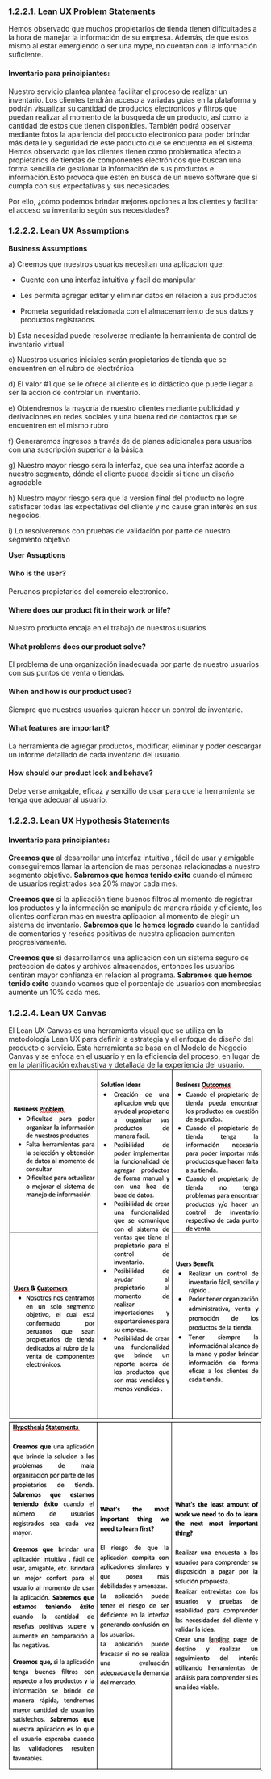 ### 1.2.2.1. Lean UX Problem Statements
 Hemos observado que muchos propietarios de tienda tienen dificultades a la hora de manejar la información de su empresa. Además, de que estos mismo al estar emergiendo o ser una mype, no cuentan con la información suficiente.

#### Inventario para principiantes:
Nuestro servicio plantea plantea facilitar el proceso de realizar un inventario. Los clientes tendrán acceso a variadas guias en la plataforma y podrán visualizar su cantidad de productos electronicos y filtros que puedan realizar al momento de la busqueda de un producto, así como la cantidad de estos que tienen disponibles. También podrá observar mediante fotos la apariencia del producto electronico para poder brindar más detalle y seguridad de este producto que se encuentra en el sistema. 
Hemos observado que los clientes tienen como problematica afecto a propietarios de tiendas de componentes electrónicos que buscan una forma sencilla de gestionar la información de sus productos e información.Esto provoca que estén en busca de un nuevo software que sí cumpla con sus expectativas y sus necesidades.

Por ello, ¿cómo podemos brindar mejores opciones a los clientes y facilitar el acceso su inventario según sus necesidades? 

### 1.2.2.2. Lean UX Assumptions
 **Business Assumptions** 
 
a) Creemos que nuestros usuarios necesitan una aplicacion que:
  
- Cuente con una interfaz intuitiva y facil de manipular

- Les permita agregar editar y eliminar datos en relacion a sus productos

- Prometa seguridad relacionada con el almacenamiento de sus datos y productos registrados. 

b) Esta necesidad puede resolverse mediante la herramienta de control de inventario virtual

c) Nuestros usuarios iniciales serán propietarios de tienda que se encuentren en el rubro de electrónica

d) El valor #1 que se le ofrece al cliente es lo didáctico que puede llegar a ser la accion de controlar un inventario.

e) Obtendremos la mayoría de nuestro clientes mediante publicidad y derivaciones en redes sociales y una buena red de contactos que se encuentren en el mismo rubro

f) Generaremos ingresos a través de de planes adicionales para usuarios con una suscripción superior a la básica.

g) Nuestro mayor riesgo sera la interfaz, que sea una interfaz acorde a nuestro segmento, dónde el cliente pueda decidir si tiene un diseño agradable

h) Nuestro mayor riesgo sera que la version final del producto no logre satisfacer todas las expectativas del cliente y no cause gran interés en sus negocios. 
 
i) Lo resolveremos con pruebas de validación por parte de nuestro segmento objetivo

 
 **User Assuptions**  
 
#### **Who is the user?** 
 Peruanos propietarios del comercio electronico.
#### **Where does our product fit in their work or life?**  
 Nuestro producto encaja en el trabajo de nuestros usuarios
#### **What problems does our product solve?**  
 El problema de una organización inadecuada por parte de nuestro usuarios con sus puntos de venta o tiendas.
#### **When and how is our product used?**  
 Siempre que nuestros usuarios quieran hacer un control de inventario.
#### **What features are important?**  
 La herramienta de agregar productos, modificar, eliminar y poder descargar un informe detallado de cada inventario del usuario.
#### **How should our product look and behave?**  
 Debe verse amigable, eficaz y sencillo de usar para que la herramienta se tenga que adecuar al usuario.

### 1.2.2.3. Lean UX Hypothesis Statements

#### Inventario para principiantes:

 **Creemos que**  al desarrollar una interfaz intuitiva , fácil de usar y amigable conseguiremos llamar la artencion de mas personas relacionadas a nuestro segmento objetivo. **Sabremos que hemos tenido exito** cuando el número de usuarios registrados sea 20% mayor cada mes. 

**Creemos que** si la aplicación tiene buenos filtros al momento de registrar los productos y la información se manipule de manera rápida y eficiente, los clientes confiaran mas en nuestra aplicacion al momento de elegir un sistema de inventario. **Sabremos que lo hemos logrado** cuando la cantidad de comentarios y reseñas positivas de nuestra aplicacion aumenten progresivamente. 

**Creemos que** si desarrollamos una aplicacion con un sistema seguro de proteccion de datos y archivos almacenados, entonces los usuarios sentiran mayor confianza en relacion al programa. **Sabremos que hemos tenido exito** cuando veamos que el porcentaje de usuarios con membresias aumente un 10% cada mes. 
 
### 1.2.2.4. Lean UX Canvas

 El Lean UX Canvas es una herramienta visual que se utiliza en la metodología Lean UX para definir la estrategia y el enfoque de diseño del producto o servicio. Esta herramienta se basa en el Modelo de Negocio Canvas y se enfoca en el usuario y en la eficiencia del proceso, en lugar de en la planificación exhaustiva y detallada de la experiencia del usuario.
![Canva](https://github.com/ArtSoftt/EasyInventory-InformeDeProyecto/blob/release-1.0/Docs/Capitulo%20I/1.2.%20Solution%20Profile/img/LeanUXCanva1.png)
![Canva](https://github.com/ArtSoftt/EasyInventory-InformeDeProyecto/blob/release-1.0/Docs/Capitulo%20I/1.2.%20Solution%20Profile/img/LeanUXCanva2.png)
